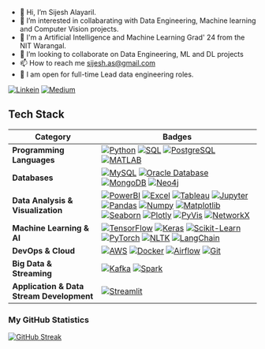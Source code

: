 - 👋 Hi, I’m Sijesh Alayaril.
- 👀 I’m interested in collabarating with Data Engineering, Machine learning and Computer Vision projects.
- 🌱 I'm a Artificial Intelligence and Machine Learning Grad' 24 from the NIT Warangal.
- 💞️ I’m looking to collaborate on Data Engineering, ML and DL projects
- 📫 How to reach me sijesh.as@gmail.com
- 🌱 I am open for full-time Lead data engineering roles.

[![Linkein](https://img.shields.io/badge/-Linkedin-black.svg?style=flat-square&logo=linkedin&colorB=255)](https://www.linkedin.com/in/sijeshalayaril)
[![Medium](https://img.shields.io/badge/-Medium-black.svg?style=flat-square&logo=Medium&colorB=000)](https://medium.com/me/stories/public)

<!---
nelson123-lab/nelson123-lab is a ✨ special ✨ repository because its `README.md` (this file) appears on your GitHub profile.
You can click the Preview link to take a look at your changes.
--->

## Tech Stack
<!-- List the technologies and tools you're proficient in -->

| **Category** | **Badges** |
|--------------|------------|
| **Programming Languages** | [![Python](https://img.shields.io/badge/Python-3776AB?style=flat-square&logo=python&logoColor=white)](#) [![SQL](https://img.shields.io/badge/SQL-4479A1?style=flat-square&logo=amazon-dynamodb&logoColor=white)](#) [![PostgreSQL](https://img.shields.io/badge/PostgreSQL-336791?style=flat-square&logo=postgresql&logoColor=white)](#) [![MATLAB](https://img.shields.io/badge/MATLAB-ED1C24?style=flat-square&logo=mathworks&logoColor=white)](#) |
| **Databases** | [![MySQL](https://img.shields.io/badge/MySQL-4479A1?style=flat-square&logo=mysql&logoColor=white)](#) [![Oracle Database](https://img.shields.io/badge/Oracle%20Database-F80000?style=flat-square&logo=oracle&logoColor=white)](#) [![MongoDB](https://img.shields.io/badge/MongoDB-4479A1?style=flat-square&logo=mongodb&logoColor=green)](#) [![Neo4j](https://img.shields.io/badge/Neo4j-008CC1?style=flat-square&logo=neo4j&logoColor=white)](#) |
| **Data Analysis & Visualization** | [![PowerBI](https://img.shields.io/badge/PowerBI-F2C811?style=flat-square&logo=power-bi&logoColor=black)](#) [![Excel](https://img.shields.io/badge/Excel-217346?style=flat-square&logo=microsoft-excel&logoColor=white)](#) [![Tableau](https://img.shields.io/badge/Tableau-E97627?style=flat-square&logo=tableau&logoColor=white)](#) [![Jupyter](https://img.shields.io/badge/Jupyter-F37626?style=flat-square&logo=jupyter&logoColor=white)](#) [![Pandas](https://img.shields.io/badge/Pandas-150458?style=flat-square&logo=pandas&logoColor=white)](#) [![Numpy](https://img.shields.io/badge/Numpy-013243?style=flat-square&logo=numpy&logoColor=white)](#) [![Matplotlib](https://img.shields.io/badge/Matplotlib-11557C?style=flat-square&logo=matplotlib&logoColor=white)](#) [![Seaborn](https://img.shields.io/badge/Seaborn-741B47?style=flat-square&logo=seaborn&logoColor=white)](#) [![Plotly](https://img.shields.io/badge/Plotly-3F4F75?style=flat-square&logo=plotly&logoColor=white)](#) [![PyVis](https://img.shields.io/badge/PyVis-90EE90?style=flat-square&logo=pyvis&logoColor=black)](#) [![NetworkX](https://img.shields.io/badge/NetworkX-ADD8E6?style=flat-square&logo=networkx&logoColor=black)](#) |
| **Machine Learning & AI** | [![TensorFlow](https://img.shields.io/badge/TensorFlow-FF6F00?style=flat-square&logo=tensorflow&logoColor=white)](https://www.tensorflow.org/) [![Keras](https://img.shields.io/badge/Keras-D00000?style=flat-square&logo=keras&logoColor=white)](https://keras.io/) [![Scikit-Learn](https://img.shields.io/badge/Scikit%20Learn-F7931E?style=flat-square&logo=scikitlearn&logoColor=white)](#) [![PyTorch](https://img.shields.io/badge/PyTorch-EE4C2C?style=flat-square&logo=pytorch&logoColor=white)](#) [![NLTK](https://img.shields.io/badge/NLTK-107C10?style=flat-square&logo=nltk&logoColor=white)](#) [![LangChain](https://img.shields.io/badge/LangChain-000000?style=flat-square&logo=langchain&logoColor=white)](#) |
| **DevOps & Cloud** | [![AWS](https://img.shields.io/badge/AWS-232F3E?style=flat-square&logo=amazon-aws&logoColor=white)](#) [![Docker](https://img.shields.io/badge/Docker-2496ED?style=flat-square&logo=docker&logoColor=white)](#) [![Airflow](https://img.shields.io/badge/Airflow-017CEE?style=flat-square&logo=apache-airflow&logoColor=white)](#) [![Git](https://img.shields.io/badge/Git-F05032?style=flat-square&logo=git&logoColor=white)](#) |
| **Big Data & Streaming** | [![Kafka](https://img.shields.io/badge/Kafka-231F20?style=flat-square&logo=apache-kafka&logoColor=white)](#) [![Spark](https://img.shields.io/badge/Spark-E25A1C?style=flat-square&logo=apache-spark&logoColor=white)](#) |
| **Application & Data Stream Development** | [![Streamlit](https://img.shields.io/badge/Streamlit-11557C?style=flat-square&logo=matplotlib&logoColor=white)](#)  |

### My GitHub Statistics
[![GitHub Streak](https://streak-stats.demolab.com?user=nelson123-lab&theme=dark&date_format=M%20j%5B%2C%20Y%5D)](https://git.io/streak-stats)
